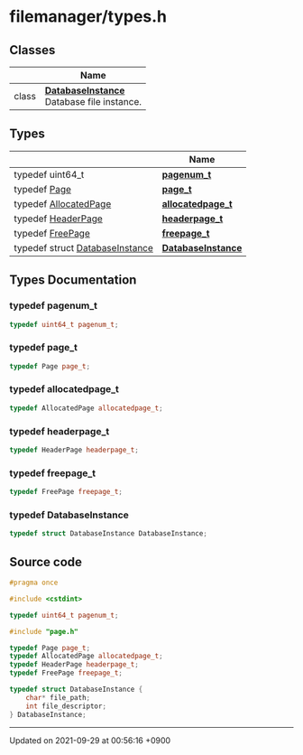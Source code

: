 

# filemanager/types.h



## Classes

|                | Name           |
| -------------- | -------------- |
| class | **[DatabaseInstance](/Classes/DatabaseInstance)** <br>Database file instance.  |

## Types

|                | Name           |
| -------------- | -------------- |
| typedef uint64_t | **[pagenum_t](/Files/filemanager/types.h#typedef-pagenum_t)**  |
| typedef <a href="/Classes/Page">Page</a> | **[page_t](/Files/filemanager/types.h#typedef-page_t)**  |
| typedef <a href="/Classes/AllocatedPage">AllocatedPage</a> | **[allocatedpage_t](/Files/filemanager/types.h#typedef-allocatedpage_t)**  |
| typedef <a href="/Classes/HeaderPage">HeaderPage</a> | **[headerpage_t](/Files/filemanager/types.h#typedef-headerpage_t)**  |
| typedef <a href="/Classes/FreePage">FreePage</a> | **[freepage_t](/Files/filemanager/types.h#typedef-freepage_t)**  |
| typedef struct <a href="/Classes/DatabaseInstance">DatabaseInstance</a> | **[DatabaseInstance](/Files/filemanager/types.h#typedef-databaseinstance)**  |

## Types Documentation

### typedef pagenum_t

```cpp
typedef uint64_t pagenum_t;
```


### typedef page_t

```cpp
typedef Page page_t;
```


### typedef allocatedpage_t

```cpp
typedef AllocatedPage allocatedpage_t;
```


### typedef headerpage_t

```cpp
typedef HeaderPage headerpage_t;
```


### typedef freepage_t

```cpp
typedef FreePage freepage_t;
```


### typedef DatabaseInstance

```cpp
typedef struct DatabaseInstance DatabaseInstance;
```





## Source code

```cpp
#pragma once

#include <cstdint>

typedef uint64_t pagenum_t;

#include "page.h"

typedef Page page_t;
typedef AllocatedPage allocatedpage_t;
typedef HeaderPage headerpage_t;
typedef FreePage freepage_t;

typedef struct DatabaseInstance {
    char* file_path;
    int file_descriptor;
} DatabaseInstance;
```


-------------------------------

Updated on 2021-09-29 at 00:56:16 +0900
